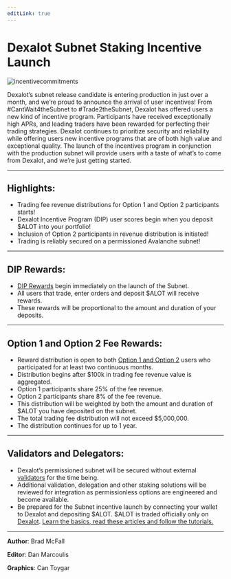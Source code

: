 ```yaml
---
editLink: true
---
```


# Dexalot Subnet Staking Incentive Launch

![incentivecommitments](\images\incentives\inventivecommitments.png)

Dexalot’s subnet release candidate is entering production in just over a month, and we’re proud to announce the arrival of user incentives! From #CantWait4theSubnet to #Trade2theSubnet, Dexalot has offered users a new kind of incentive program. Participants have received exceptionally high APRs, and leading traders have been rewarded for perfecting their trading strategies. Dexalot continues to prioritize security and reliability while offering users new  incentive programs that are of both high value and exceptional quality. The launch of the incentives program in conjunction with the production subnet will provide users with a taste of what’s to come from Dexalot, and we’re just getting started.


---

## Highlights:

* Trading fee revenue distributions for  Option 1 and Option 2 participants starts!
* Dexalot Incentive Program (DIP) user scores begin when you deposit $ALOT into your portfolio!
* Inclusion of Option 2 participants in revenue distribution is initiated!
* Trading is reliably secured on a permissioned Avalanche subnet!

---

## DIP Rewards:

* [DIP Rewards](https://medium.com/dexalot/the-dexalot-incentive-program-1d55c869a6c0) begin immediately on the launch of the Subnet.
* All users that trade, enter orders and deposit $ALOT will receive rewards.
* These rewards will be proportional to the amount and duration of your deposits.

---

## Option 1 and Option 2 Fee Rewards:

* Reward distribution is open to both [Option 1 and Option 2](https://medium.com/dexalot/dexalot-stake-to-the-subnet-d3cc72ccad12) users who participated for at least two continuous months.
* Distribution begins after $100k in trading fee revenue value is aggregated.
* Option 1 participants share 25% of the fee revenue.
* Option 2 participants share 8% of the fee revenue.
* This distribution will be weighted by both the amount and duration of $ALOT you have deposited on the subnet.
* The total trading fee distribution will not exceed $5,000,000.
* The distribution continues for up to 1 year.

---

## Validators and Delegators:

* Dexalot’s permissioned subnet will be secured without external [validators](https://medium.com/dexalot/validation-the-dexalot-subnet-5621c2ee3baa) for the time being.
* Additional validation, delegation and other staking solutions will be reviewed for integration as permissionless options are engineered and become available.
* Be prepared for the Subnet incentive launch by connecting your wallet to Dexalot and depositing $ALOT. $ALOT is traded officially only on [Dexalot](https://app.dexalot.com/trade). [Learn the basics, read these articles and follow the tutorials.](https://medium.com/dexalot)

---
**Author**: Brad McFall

**Editor**: Dan Marcoulis

**Graphics**: Can Toygar

